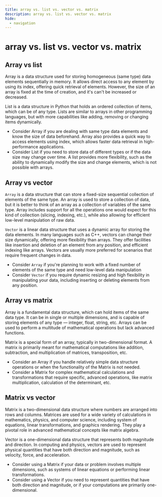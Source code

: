 ```yaml
---
title: array vs. list vs. vector vs. matrix
description: array vs. list vs. vector vs. matrix
hide:
  - navigation
---
```

# array vs. list vs. vector vs. matrix

## Array vs list
Array is a data structure used for storing homogeneous (same type) data elements sequentially in memory. It allows direct access to any element by using its index, offering quick retrieval of elements. However, the size of an array is fixed at the time of creation, and it's can't be increased or decreased.

List is a data structure in Python that holds an ordered collection of items, which can be of any type. Lists are similar to arrays in other programming languages, but with more capabilities like adding, removing or changing items dynamically.

- Consider Array if you are dealing with same type data elements and know the size of data beforehand. Array also provides a quick way to access elements using index, which allows faster data retrieval in high-performance applications.
- Consider List if you need to store data of different types or if the data size may change over time. A list provides more flexibility, such as the ability to dynamically modify the size and change elements, which is not possible with arrays.


## Array vs vector
`Array` is a data structure that can store a fixed-size sequential collection of elements of the same type. An array is used to store a collection of data, but it is better to think of an array as a collection of variables of the same type. Array includes support for all the operations one would expect for this kind of collection (slicing, indexing, etc.), while also allowing for efficient low-level manipulation of raw data.

`Vector` is a linear data structure that uses a dynamic array for storing the data elements. In many languages such as C++, vectors can change their size dynamically, offering more flexibility than arrays. They offer facilities like insertion and deletion of an element from any position, and efficient indexing like arrays. Vectors are usually more preferred for scenarios that require frequent changes in data.

- Consider `Array` if you're planning to work with a fixed number of elements of the same type and need low-level data manipulation
- Consider `Vector` if you require dynamic resizing and high flexibility in manipulating your data, including inserting or deleting elements from any position.


## Array vs matrix
Array is a fundamental data structure, which can hold items of the same data type. It can be in single or multiple dimensions, and is capable of storing elements of any type — integer, float, string, etc. Arrays can be used to perform a multitude of mathematical operations but lack advanced functions.

Matrix is a special form of an array, typically in two-dimensional format. A matrix is primarily meant for mathematical computations like addition, subtraction, and multiplication of matrices, transposition, etc. 

- Consider an Array if you handle relatively simple data structure operations or when the functionality of the Matrix is not needed. 
- Consider a Matrix for complex mathematical calculations and transformations that require specific, advanced operations, like matrix multiplication, calculation of the determinant, etc.


## Matrix vs vector
Matrix is a two-dimensional data structure where numbers are arranged into rows and columns. Matrices are used for a wide variety of calculations in mathematics, physics, and computer science, including system of equations, linear transformations, and graphics rendering. They play a pivotal role in advanced mathematical concepts like matrix algebra.

Vector is a one-dimensional data structure that represents both magnitude and direction. In computing and physics, vectors are used to represent physical quantities that have both direction and magnitude, such as velocity, force, and acceleration.

- Consider using a Matrix if your data or problem involves multiple dimensions, such as systems of linear equations or performing linear transformations.
- Consider using a Vector if you need to represent quantities that have both direction and magnitude, or if your computations are primarily one-dimensional.







